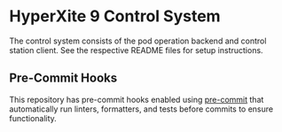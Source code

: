 # HyperXite 9 Control System

The control system consists of the pod operation backend and control station client.
See the respective README files for setup instructions.

## Pre-Commit Hooks

This repository has pre-commit hooks enabled using
[pre-commit](https://www.npmjs.com/package/pre-commit) that automatically run linters,
formatters, and tests before commits to ensure functionality.